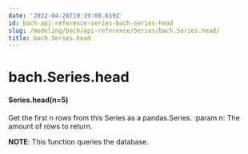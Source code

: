 ```yaml
---
date: '2022-04-28T19:19:08.619Z'
id: bach-api-reference-series-bach-series-head
slug: /modeling/bach/api-reference/Series/bach.Series.head/
title: bach.Series.head
---
```


# bach.Series.head


#### Series.head(n=5)
Get the first n rows from this Series as a pandas.Series.
:param n: The amount of rows to return.

**NOTE**: This function queries the database.

<!-- !! processed by numpydoc !! -->
